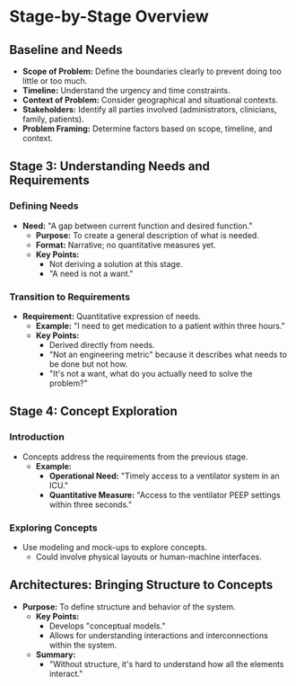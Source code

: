 # Stage-by-Stage Overview

## Baseline and Needs
- **Scope of Problem:** Define the boundaries clearly to prevent doing too little or too much.
- **Timeline:** Understand the urgency and time constraints.
- **Context of Problem:** Consider geographical and situational contexts.
- **Stakeholders:** Identify all parties involved (administrators, clinicians, family, patients).
- **Problem Framing:** Determine factors based on scope, timeline, and context.

## Stage 3: Understanding Needs and Requirements

### Defining Needs
- **Need:** "A gap between current function and desired function."
  - **Purpose:** To create a general description of what is needed.
  - **Format:** Narrative; no quantitative measures yet.
  - **Key Points:**
    - Not deriving a solution at this stage.
    - "A need is not a want."

### Transition to Requirements
- **Requirement:** Quantitative expression of needs.
  - **Example:** "I need to get medication to a patient within three hours."
  - **Key Points:**
    - Derived directly from needs.
    - "Not an engineering metric" because it describes what needs to be done but not how.
    - "It's not a want, what do you actually need to solve the problem?"

## Stage 4: Concept Exploration

### Introduction
- Concepts address the requirements from the previous stage.
  - **Example:**
    - **Operational Need:** "Timely access to a ventilator system in an ICU."
    - **Quantitative Measure:** "Access to the ventilator PEEP settings within three seconds."

### Exploring Concepts
- Use modeling and mock-ups to explore concepts.
  - Could involve physical layouts or human-machine interfaces.

## Architectures: Bringing Structure to Concepts
- **Purpose:** To define structure and behavior of the system.
  - **Key Points:**
    - Develops "conceptual models."
    - Allows for understanding interactions and interconnections within the system.
  - **Summary:**
    - "Without structure, it's hard to understand how all the elements interact."
